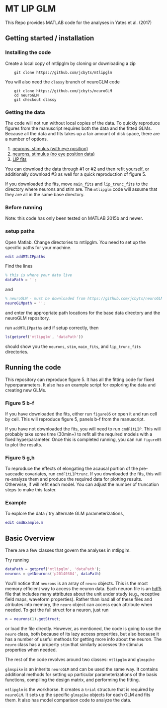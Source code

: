 # MT LIP GLM

This Repo provides MATLAB code for the analyses in Yates et al. (2017)

## Getting started / installation

### Installing the code

Create a local copy of mtlipglm by cloning or downloading a zip

```shell
	git clone https://github.com/jcbyts/mtlipglm
```

You will also need the `classy` branch of neuroGLM code

```shell
	git clone https://github.com/jcbyts/neuroGLM
	cd neuroGLM
	git checkout classy
```

### Getting the data
The code will not run without local copies of the data. To quickly reproduce figures from the manuscript requires both the data and the fitted GLMs. Because all the data and fits takes up a fair amount of disk space, there are a number of options.

1. [neurons, stimulus (with eye position)](https://www.dropbox.com/s/ix7vtrid2rlfuyx/mtlipglm_data_full.zip?dl=0)
2. [neurons, stimulus (no eye position data)](https://www.dropbox.com/s/0myzjnh5xy014pi/mtlipglm_data_small.zip?dl=0)
3. [LIP fits](https://www.dropbox.com/s/xc5n2wh02wsjhzg/mtlipglm_lip_fits.zip?dl=0)

You can download the data through #1 or #2 and then refit yourself, or additionally download #3 as well for a quick reproduction of figure 5.

If you downloaded the fits, move `main_fits` and `lip_trunc_fits` to the directory where neurons and stim are. The `mtlipglm` code will assume that they are all in the same base directory.

### Before running
Note: this code has only been tested on MATLAB 2015b and newer.


### setup paths
Open Matlab. Change directories to mtlipglm. You need to set up the specific paths for your machine.

```matlab
edit addMTLIPpaths
```

Find the lines

```matlab
% this is where your data live
dataPath = '';
```

and

```matlab
% neuroGLM - must be downloaded from https://github.com/jcbyts/neuroGLM 
neuroGLMpath = '';
```

and enter the appropriate path locations for the base data directory and the neuroGLM repository.

run `addMTLIPpaths` and if setup correctly, then 

```matlab
ls(getpref('mtlipglm', 'dataPath'))
```
should show you the `neurons`, `stim`, `main_fits`, and `lip_trunc_fits` directories.

## Running the code

This repository can reproduce figure 5. It has all the fitting code for fixed hyperparameters. It also has an example script for exploring the data and creating new GLMs.

### Figure 5 b-f
If you have downloaded the fits, either run `figure05` or open it and run cell by cell. This will reproduce figure 5, panels b-f from the manuscript.

If you have not downloaded the fits, you will need to run `cmdFitLIP`. This will probably take some time (30min+) to refit all the required models with a fixed hyperparameter. Once this is completed running, you can run `figure05` to plot the results.

### Figure 5 g,h
To reproduce the effects of elongating the acausal portion of the pre-saccadic covariates, run `cmdFitLIPtrunc`. If you downloaded the fits, this will re-analyze them and produce the required data for plotting results. Otherwise, if will refit each model. You can adjust the number of truncation steps to make this faster.

### Example

To explore the data / try alternate GLM parameterizations,
```matlab
edit cmdExample.m
```

## Basic Overview

There are a few classes that govern the analyses in mtlipglm. 

Try running
```matlab
dataPath = getpref('mtlipglm', 'dataPath');
neurons = getNeurons('p20140304', dataPath)
```

You'll notice that `neurons` is an array of `neuro` objects. This is the most memory efficient way to access the neuron data. Each neuron file is an [hdf5](https://www.google.com/search?q=hdf5) file that includes many attributes about the unit under study (e.g., receptive field maps, waveform properties). Rather than load all of these files and atributes into memory, the `neuro` object can access each attribute when needed. To get the full struct for a neuron, just run

```matlab
n = neurons(1).getStruct;
```
or load the file directly. However, as mentioned, the code is going to use the `neuro` class, both because of its lazy access properties, but also because it has a number of useful methods for getting more info about the neuron. The `neuro` class has a property `stim` that similarly accesses the stimulus properties when needed.

The rest of the code revolves around two classes: `mtlipglm` and `glmspike` 

`glmspike` is an inherits `neuroGLM` and can be used the same way. It contains additional methods for setting up particular parameterizations of the basis functions, compiling the design matrix, and performing the fitting.

`mtlipglm` is the workhorse. It creates a `trial` structure that is required by `neuroGLM`. It sets up the specific `glmspike` objects for each GLM and fits them. It also has model comparison code to analyze the data.










